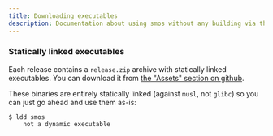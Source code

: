 ```yaml
---
title: Downloading executables
description: Documentation about using smos without any building via the statically-linked executables
---
```


### Statically linked executables

Each release contains a `release.zip` archive with statically linked executables.
You can download it from [the "Assets" section on github](https://github.com/NorfairKing/smos/releases/latest).


These binaries are entirely statically linked (against `musl`, not `glibc`) so you can just go ahead and use them as-is:

```
$ ldd smos
	not a dynamic executable
```
